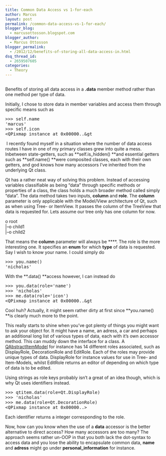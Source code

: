 ```yaml
---
title: Common Data Access vs 1-for-each
author: Marcus
layout: post
permalink: /common-data-access-vs-1-for-each/
blogger_blog:
  - marcusottosson.blogspot.com
blogger_author:
  - Marcus Ottosson
blogger_permalink:
  - /2012/12/benefits-of-storing-all-data-access-in.html
dsq_thread_id:
  - 2659507605
categories:
  - Theory
---
```

## 

Benefits of storing all data access in a **.data** member method rather than one method per type of data.

Initially, I chose to store data in member variables and access them through specific means such as 
<pre>>>> self.name<br />'marcus'<br />>>> self.icon<br />&lt;QPixmap instance at 0x00000..&#038;gt<br /></pre>

 I recently found myself in a situation where the number of data access routes I have in one of my primary classes grew into quite a mess. Inbetween state-getters, such as **self.is_hidden() **and essential getters such as **self.name() **were composited classes, each with their own getters, and god knows how many accessors I&#8217;ve inherited from the underlying Qt class.

Qt has a rather neat way of solving this problem. Instead of accessing variables classifiable as being &#8220;data&#8221; through specific methods or properties of a class, the class holds a much broader method called simply &#8220;data&#8221;. The data method takes two inputs, **column** and **role**. The **column** parameter is only applicable with the Model/View architecture of Qt, such as when using Tree- or ItemView. It passes the column of the TreeView that data is requested for. Lets assume our tree only has one column for now.

o root  
|&#8211;o child1  
|&#8211;o child2

That means the **column** parameter will always be ****. The role is the more interesting one. It specifies an **enum** for which **type** of data is requested. Say I wish to know your name. I could simply do 
<pre>>>> you.name()<br />'nicholas'<br /></pre>

With the **.data() **access however, I can instead do 
<pre>>>> you.data(role='name')<br />>>> 'nicholas'<br />>>> me.data(role='icon')<br />&lt;QPixmap instance at 0x00000..&#038;gt<br /></pre>

Cool huh? Actually, it might seem rather dirty at first since **you.name() **is clearly much more to the point. 

This really starts to shine when you&#8217;ve got plenty of things you might want to ask your object for. It might have a name, an adress, a car and perhaps an additional long list of various types of data, each with it&#8217;s own accessor method. This can muddy down the interface for a class. A <a href="http://doc.qt.digia.com/4.7/qabstractitemmodel.html" target="_blank">QAbstractItemModel</a> for instance has 14 different roles associated, such as DisplayRole, DecorationRole and EditRole. Each of the roles may provide unique types of data. DisplayRole for instance values for use in Tree- and Item-Models, whilst EditRole returns an editor of depending on which type of data is to be edited.

Using strings as role keys probably isn&#8217;t a great of an idea though, which is why Qt uses identifiers instead. 
<pre>>>> qtitem.data(role=Qt.DisplayRole)<br />>>> 'nicholas'<br />>>> me.data(role=Qt.DecorationRole)<br />&lt;QPixmap instance at 0x00000..><br /></pre>

Each identifier returns a integer corresponding to the role.

Now, how can you know when the use of a **data** accessor is the better alternative to direct access? How many accessors are too many? The approach seems rather un-OOP in that you both lack the dot-syntax to access data and you lose the ability to encapsulate common data, **name** and **adress** might go under **personal_information** for instance.